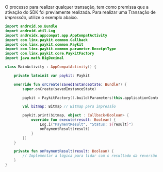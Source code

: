 O processo para realizar qualquer transação, tem como premissa que a ativação do SDK foi previamente realizada. 
Para realizar uma Transação de *Impressão*, utilize o exemplo abaixo.


```kotlin
import android.os.Bundle
import android.util.Log
import androidx.appcompat.app.AppCompatActivity
import com.linx.paykit.common.Callback
import com.linx.paykit.common.Paykit
import com.linx.paykit.common.parameter.ReceiptType
import com.linx.paykit.core.PaykitFactory
import java.math.BigDecimal

class MainActivity : AppCompatActivity() {

    private lateinit var paykit: Paykit

    override fun onCreate(savedInstanceState: Bundle?) {
        super.onCreate(savedInstanceState)

        paykit = PaykitFactory().build(Parameters(this.applicationContext, "Impressão"))

        val bitmap: Bitmap // Bitmap para impressão

        paykit.print(bitmap, object : Callback<Boolean> {
            override fun execute(result: Boolean) {
                Log.i("PaymentResult", "Status: ${result}")
                onPaymentResult(result)
            }
        })
    }

    private fun onPaymentResult(result: Boolean) {
        // Implementar a lógica para lidar com o resultado da reversão
    }
}
```
